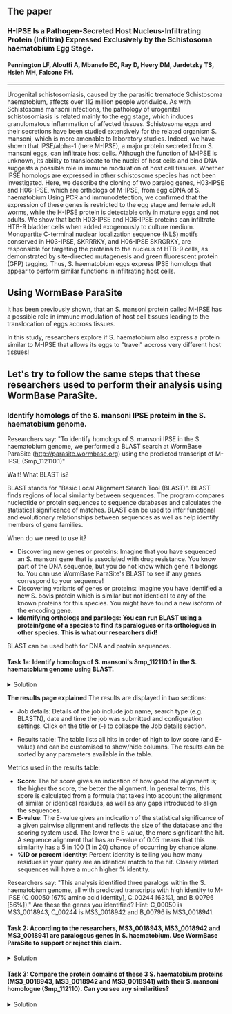## The paper
### H-IPSE Is a Pathogen-Secreted Host Nucleus-Infiltrating Protein (Infiltrin) Expressed Exclusively by the Schistosoma haematobium Egg Stage.
#### Pennington LF, Alouffi A, Mbanefo EC, Ray D, Heery DM, Jardetzky TS, Hsieh MH, Falcone FH.
---
Urogenital schistosomiasis, caused by the parasitic trematode Schistosoma haematobium, affects over 112 million people worldwide. As with Schistosoma mansoni infections, the pathology of urogenital schistosomiasis is related mainly to the egg stage, which induces granulomatous inflammation of affected tissues. Schistosoma eggs and their secretions have been studied extensively for the related organism S. mansoni, which is more amenable to laboratory studies. Indeed, we have shown that IPSE/alpha-1 (here M-IPSE), a major protein secreted from S. mansoni eggs, can infiltrate host cells. Although the function of M-IPSE is unknown, its ability to translocate to the nuclei of host cells and bind DNA suggests a possible role in immune modulation of host cell tissues. Whether IPSE homologs are expressed in other schistosome species has not been investigated. Here, we describe the cloning of two paralog genes, H03-IPSE and H06-IPSE, which are orthologs of M-IPSE, from egg cDNA of S. haematobium Using PCR and immunodetection, we confirmed that the expression of these genes is restricted to the egg stage and female adult worms, while the H-IPSE protein is detectable only in mature eggs and not adults. We show that both H03-IPSE and H06-IPSE proteins can infiltrate HTB-9 bladder cells when added exogenously to culture medium. Monopartite C-terminal nuclear localization sequence (NLS) motifs conserved in H03-IPSE, SKRRRKY, and H06-IPSE SKRGRKY, are responsible for targeting the proteins to the nucleus of HTB-9 cells, as demonstrated by site-directed mutagenesis and green fluorescent protein (GFP) tagging. Thus, S. haematobium eggs express IPSE homologs that appear to perform similar functions in infiltrating host cells.

## Using WormBase ParaSite

It has been previously shown, that an S. mansoni protein called M-IPSE has a possible role in immune modulation of host cell tissues leading to the translocation of eggs accross tissues.

In this study, researchers explore if S. haematobium also express a protein similar to M-IPSE that allows its eggs to "travel" accross very different host tissues!

Let's try to follow the same steps that these researchers used to perform their analysis using WormBase ParaSite.
---

### Identify homologs of the S. mansoni IPSE proteim in the S. haematobium genome. 

Researchers say: "To identify homologs of S. mansoni IPSE in the S. haematobium genome, we performed a BLAST search at WormBase ParaSite (http://parasite.wormbase.org) using the predicted transcript of M-IPSE (Smp_112110.1)"

Wait! What BLAST is?

BLAST stands for "Basic Local Alignment Search Tool (BLAST)". BLAST finds regions of local similarity between sequences. The program compares nucleotide or protein sequences to sequence databases and calculates the statistical significance of matches. BLAST can be used to infer functional and evolutionary relationships between sequences as well as help identify members of gene families.

When do we need to use it?

- Discovering new genes or proteins: Imagine that you have sequenced an S. mansoni gene that is associated with drug resistance. You know part of the DNA sequence, but you do not know which gene it belongs to. You can use WormBase ParaSite's BLAST to see if any genes correspond to your sequence!
- Discovering variants of genes or proteins: Imagine you have identified a new S. bovis protein which is similar but not identical to any of the  known proteins for this species. You might have found a new isoform of the encoding gene.
- **Identifying orthologs and paralogs: You can run BLAST using a protein/gene of a species to find its paralogues or its orthologues in other species. This is what our researchers did!**

BLAST can be used both for DNA and protein sequences.

#### Task 1a: Identify homologs of S. mansoni's Smp_112110.1 in the S. haematobium genome using BLAST.

<details closed>
<summary>Solution</summary>
1. Go to WormBase ParaSite (https://parasite.wormbase.org/).<br><br>
2. Paste the Gene ID (i.e. Smp_112110) in the search box at the top right corner of the page and press Enter.<br><br>
3. The search will return the gene entry you searched for. Click on the Gene ID to open up the corresponding gene page.<br><br>
4. While on the gene page, click on the Smp_112110.1 transcript ID on the transcript table to get to its transcript page.<br><br>
5. While on the transcript page, click "Protein" under "Sequence" on the left "Transcript-based displays" menu.<br><br>
6. Click the "BLAST this sequence" button above the protein sequence. This will take you to WormBase ParaSite's BLAST tool page. The protein's sequence is automatically entered into the "Sequence data" dialog box. Make sure "Protein" is selected.<br><br>
7. Selecting the species to search against: Select custom species list. On the pop-up box use the find box at the top left to search for "Schistosoma haematobium". Once "Schistosoma haematobium (PRJNA78265)" appears on the left panel, select it by ticking the tick box. Click on the tick button at the top right of the box to submit your selection. The "Search against" field should now display only one species: Schistosoma haematobium (PRJNA78265). Make sure "Protein database" is selected.<br><br>
8. Leave all the other options unchanged and click "Run".<br><br>
9. You'll be prompted to a page showing a table with all your recent BLAST tickets (currently running, failed or completed). The progression of the ticket gets automatically refreshed every 10 seconds until fully completed. The icons on the right can be used to download the results of a ticket, edit and resubmit the ticket, share the ticket via URL or delete the ticket. Click the View results link to see the results.<br><br>
10. You're now on the Results page for your run. Follow the links in the results table to get:<br>
- Genomic location: shows the BLAST hit on the Region in detail view in the Location tab of the Genome Browser. The BLAST hit will appear as a red bar along the genome. You may want to click on the red bar to view a summary of the search, including E-Value, %ID, etc.<br>
- Sequence: shows the genomic sequence or query sequence<br>
- Alignment: shows the BLAST alignment<br><br>
11. According to the results, it looks like our query protein is very similar to three S. haematobium proteins: MS3_0018943, MS3_0018942 and MS3_0018941. The fourth hit, MS3_0018947 has a quite high E-value and low %ID making it probably a false match.
</details>

**The results page explained**
The results are displayed in two sections:

- Job details: Details of the job include job name, search type (e.g. BLASTN), date and time the job was submitted and configuration settings. Click on the title or (-) to collaspe the Job details section.

- Results table: The table lists all hits in order of high to low score (and E-value) and can be customised to show/hide columns. The results can be sorted by any parameters available in the table.

Metrics used in the results table:
- **Score**: The bit score gives an indication of how good the alignment is; the higher the score, the better
the alignment. In general terms, this score is calculated from a formula that takes into account
the alignment of similar or identical residues, as well as any gaps introduced to align the
sequences.
- **E-value**: The E-value gives an indication of the statistical significance of a given pairwise alignment
and reflects the size of the database and the scoring system used. The lower the E-value, the
more significant the hit. A sequence alignment that has an E-value of 0.05 means that this
similarity has a 5 in 100 (1 in 20) chance of occurring by chance alone.
- **%ID or percent identity**: Percent identity is telling you how many residues in your query are an identical match to the hit. Closely related sequences will have a much higher % identity.

Researchers say: "This analysis identified three paralogs within the S. haematobium genome, all with predicted transcripts with high identity to M-IPSE (C_00050 [67% amino acid identity], C_00244 [63%], and B_00796 [56%])." Are these the genes you identified?
Hint: C_00050 is 	MS3_0018943, C_00244 is MS3_0018942 and B_00796 is MS3_0018941.

#### Task 2: According to the researchers, MS3_0018943, MS3_0018942 and MS3_0018941 are paralogous genes in S. haematobium. Use WormBase ParaSite to support or reject this claim.

<details closed>
<summary>Solution</summary>
1. Go to WormBase ParaSite (https://parasite.wormbase.org/).
2. Paste the Gene ID of one of the genes above (i.e. MS3_0018943) in the search box at the top right corner of the page and press Enter.<br><br>
3. The search will return the gene entry you searched for. Click on the Gene ID to open up the corresponding gene page.<br><br>
4. While on the gene page, click "Paralogues" on the left "Gene-based displays" menu under "Comparative genomics".<br><br>
5. MS3_0018941 and MS3_0018942 are listed in the "Paralogues" table, meaning that MS3_0018943, MS3_0018942 and MS3_0018941 are paralogous genes in S. haematobium. Researchers are right!
</details>

#### Task 3: Compare the protein domains of these 3 S. haematobium proteins (MS3_0018943, MS3_0018942 and MS3_0018941) with their S. mansoni homologue (Smp_112110). Can you see any similarities?

<details closed>
<summary>Solution</summary>
To get the protein domains and features for a protein you need to:<br><br>
1. Go to WormBase ParaSite (https://parasite.wormbase.org/).<br><br>
2. Paste the Gene ID of one of the genes above in the search box at the top right corner of the page and press Enter.<br><br>
3. The search will return the gene entry you searched for. Click on the Gene ID to open up the corresponding gene page.<br><br>
4. Information about protein domains & features are available at the transcript page. To go to a transcript page you need to click on a transcript ID in the transcript table.<br><br>
5. On the left "Transcript-based displays" menu, click on "Domains & features".<br><br>
6. Use the tables to discover which domains and features have been annotated in this gene's protein.<br><br>

Repeat the above steps for all proteins and compare your findings. It looks like that all 4 proteins share a "Interleukin-4 inducing immunoglobulin-binding domain", indicating their possible interaction with the host immune system.
</details>

